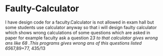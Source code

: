 # Faulty-Calculator
I have design code for a faculty.Calculator is not allowed in exam hall but some students use calculator anyway so that i will design faulty calculator which shows wrong calculations of some questions which are asked in paper for example faculty ask a question 2*3 to that calculator gives wrong ans like 68  .This programs gives wrong ans of this questions listed 65*67,89+77, 435/13
